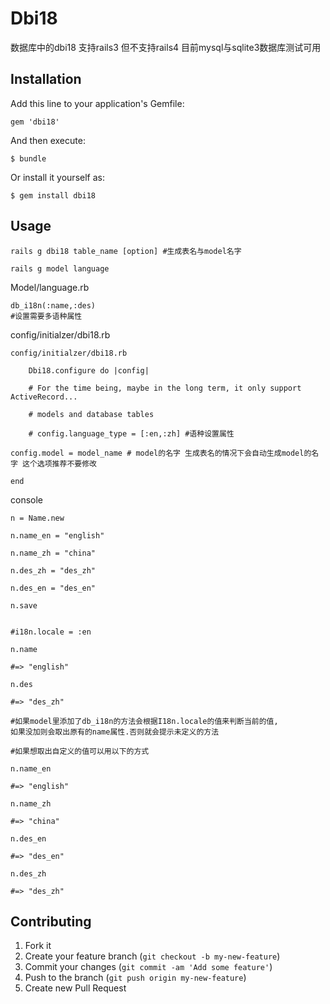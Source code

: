 # Dbi18

数据库中的dbi18 
支持rails3 但不支持rails4 
目前mysql与sqlite3数据库测试可用

## Installation

Add this line to your application's Gemfile:

    gem 'dbi18'

And then execute:

    $ bundle

Or install it yourself as:

    $ gem install dbi18

## Usage

    rails g dbi18 table_name [option] #生成表名与model名字

    rails g model language

Model/language.rb

    db_i18n(:name,:des)
    #设置需要多语种属性

config/initialzer/dbi18.rb
	
    config/initialzer/dbi18.rb

        Dbi18.configure do |config|

        # For the time being, maybe in the long term, it only support ActiveRecord...

        # models and database tables

        # config.language_type = [:en,:zh] #语种设置属性

	config.model = model_name # model的名字 生成表名的情况下会自动生成model的名字 这个选项推荐不要修改

    end

console

    n = Name.new 

    n.name_en = "english" 

    n.name_zh = "china" 

    n.des_zh = "des_zh" 

    n.des_en = "des_en" 

    n.save 


    #i18n.locale = :en	

    n.name

    #=> "english"

    n.des

    #=> "des_zh"

    #如果model里添加了db_i18n的方法会根据I18n.locale的值来判断当前的值,
    如果没加则会取出原有的name属性.否则就会提示未定义的方法

    #如果想取出自定义的值可以用以下的方式

    n.name_en

    #=> "english"

    n.name_zh

    #=> "china"

    n.des_en
    
    #=> "des_en"

    n.des_zh

    #=> "des_zh"

## Contributing

1. Fork it
2. Create your feature branch (`git checkout -b my-new-feature`)
3. Commit your changes (`git commit -am 'Add some feature'`)
4. Push to the branch (`git push origin my-new-feature`)
5. Create new Pull Request
